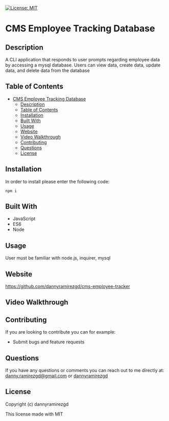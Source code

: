 [![License: MIT](https://img.shields.io/badge/License-MIT-yellow.svg)](https://opensource.org/licenses/MIT)
# CMS Employee Tracking Database

## Description
A CLI application that responds to user prompts regarding employee data by accessing a mysql database. Users can view data, create data, update data, and delete data from the database

## Table of Contents
- [CMS Employee Tracking Database](#cms-employee-tracking-database)
  - [Description](#description)
  - [Table of Contents](#table-of-contents)
  - [Installation](#installation)
  - [Built With](#built-with)
  - [Usage](#usage)
  - [Website](#website)
  - [Video Walkthrough](#video-walkthrough)
  - [Contributing](#contributing)
  - [Questions](#questions)
  - [License](#license)
## Installation
In order to install please enter the following code:
```
npm i
```
## Built With
* JavaScript
* ES6
* Node

## Usage
User must be familiar with node.js, inquirer, mysql

## Website
https://github.com/dannyramirezgd/cms-employee-tracker

## Video Walkthrough

## Contributing
If you are looking to contribute you can for example: 
* Submit bugs and feature requests


## Questions
If you have any questions or comments you can reach out to me directly at: danny.ramirezgd@gmail.com or [dannyramirezgd](https://github.com/dannyramirezgd)
  
  ## License
  Copyright (c) dannyramirezgd

  This license made with MIT
  
